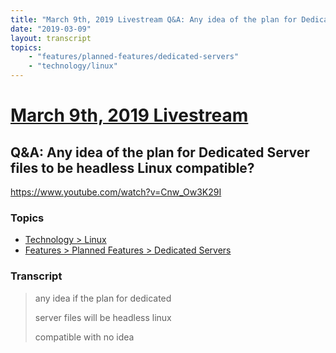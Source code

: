 ```yaml
---
title: "March 9th, 2019 Livestream Q&A: Any idea of the plan for Dedicated Server files to be headless Linux compatible?"
date: "2019-03-09"
layout: transcript
topics:
    - "features/planned-features/dedicated-servers"
    - "technology/linux"
---
```

# [March 9th, 2019 Livestream](../2019-03-09.md)
## Q&A: Any idea of the plan for Dedicated Server files to be headless Linux compatible?
https://www.youtube.com/watch?v=Cnw_Ow3K29I

### Topics
* [Technology > Linux](../topics/technology/linux.md)
* [Features > Planned Features > Dedicated Servers](../topics/features/planned-features/dedicated-servers.md)

### Transcript

> any idea if the plan for dedicated
> 
> server files will be headless linux
> 
> compatible with no idea
> 

